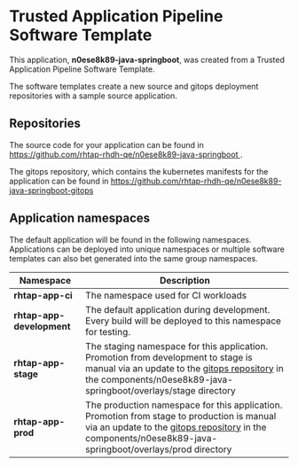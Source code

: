 # Trusted Application Pipeline Software Template

This application, **n0ese8k89-java-springboot**, was created from a Trusted Application Pipeline Software Template.

The software templates create a new source and gitops deployment repositories with a sample source application. 

## Repositories

The source code for your application can be found in [https://github.com/rhtap-rhdh-qe/n0ese8k89-java-springboot ](https://github.com/rhtap-rhdh-qe/n0ese8k89-java-springboot ).
 
The gitops repository, which contains the kubernetes manifests for the application can be found in 
[https://github.com/rhtap-rhdh-qe/n0ese8k89-java-springboot-gitops ](https://github.com/rhtap-rhdh-qe/n0ese8k89-java-springboot-gitops ) 

## Application namespaces 

The default application will be found in the following namespaces. Applications can be deployed into unique namespaces or multiple software templates can also bet generated into the same group namespaces.  

|  Namespace   |  Description   |  
| -------- | -------- |
| **rhtap-app-ci** | The namespace used for CI workloads |
| **rhtap-app-development** | The default application during development. Every build will be deployed to this namespace for testing. |
| **rhtap-app-stage** | The staging namespace for this application. Promotion from development to stage is manual via an update to the [gitops repository](https://github.com/rhtap-rhdh-qe/n0ese8k89-java-springboot-gitops ) in the components/n0ese8k89-java-springboot/overlays/stage directory |
| **rhtap-app-prod** | The production namespace for this application. Promotion from stage to production is manual via an update to the [gitops repository](https://github.com/rhtap-rhdh-qe/n0ese8k89-java-springboot-gitops ) in the components/n0ese8k89-java-springboot/overlays/prod directory |